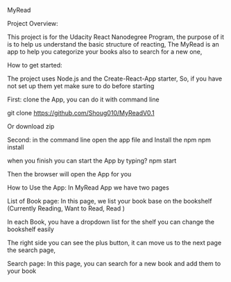 MyRead 

Project Overview:

This project is for the Udacity React Nanodegree Program, the purpose of it is to help us understand the basic structure of reacting, 
The MyRead is an app to help you categorize your books also to search for a new one,

How to get started:

The project uses Node.js and the Create-React-App starter,
So, if you have not set up them yet make sure to do before starting 

First: clone the App, you can do it with command line 

git clone https://github.com/Shoug010/MyReadV0.1

Or download zip 

Second: in the command line open the app file and Install the npm 
npm install

when you finish you can start the App by typing? 
npm start

Then the browser will open the App for you
 

How to Use the App:
In MyRead App we have two pages 

List of Book page: 
In this page, we list your book base on the bookshelf (Currently Reading, Want to Read, Read ) 

In each Book, you have a dropdown list for the shelf you can change the bookshelf easily

 

The right side you can see the plus button, it can move us to the next page the search page,

Search page: 
In this page, you can search for a new book and add them to your book
 




 

